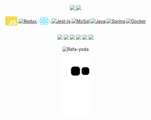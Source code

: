 <div align="center">
  <a href="https://github.com/AlexiSkyline">
  <img height="160em" src="https://github-readme-stats.vercel.app/api?username=AlexiSkyline&show_icons=true&theme=github_dark&include_all_commits=true&count_private=true"/>
  <img height="160em" src="https://github-readme-stats.vercel.app/api/top-langs/?username=AlexiSkyline&layout=compact&langs_count=7&theme=github_dark"/>
</div>
<div align="center" style="display: inline_block"><br>
  <img align="center" alt="Rafa-Js" height="30" width="40" src="https://raw.githubusercontent.com/devicons/devicon/master/icons/javascript/javascript-plain.svg">
  <img align="center" alt="Redux" height="30" width="40" src="https://cdn.jsdelivr.net/gh/devicons/devicon/icons/redux/redux-original.svg">
  <img align="center" alt="Rafa-React" height="30" width="40" src="https://raw.githubusercontent.com/devicons/devicon/master/icons/react/react-original.svg">
  <img align="center" alt="Jest-js" height="30" width="40" src="https://cdn.jsdelivr.net/gh/devicons/devicon/icons/jest/jest-plain.svg">
  <img align="center" alt="MySql" height="60" width="70" src="https://cdn.jsdelivr.net/gh/devicons/devicon/icons/mysql/mysql-original-wordmark.svg" />
  <img align="center" alt="Java" height="45" width="55" src="https://cdn.jsdelivr.net/gh/devicons/devicon/icons/java/java-original-wordmark.svg" />
  <img align="center" alt="Spring" height="45" width="55" src="https://cdn.jsdelivr.net/gh/devicons/devicon/icons/spring/spring-original-wordmark.svg" />
  <img align="center" alt="Docker" height="45" width="55" src="https://cdn.jsdelivr.net/gh/devicons/devicon/icons/docker/docker-original-wordmark.svg" />
</div>
  
## 
<div align="center">
  <a href="https://twitter.com/AlexiSkylinelml" target="_blank"><img src="https://img.shields.io/badge/Twitter-1DA1F2?style=for-the-badge&logo=twitter&logoColor=white" target="_blank"></a>
  <a href="https://www.instagram.com/alexislml.skyline" target="_blank"><img src="https://img.shields.io/badge/-Instagram-%23E4405F?style=for-the-badge&logo=instagram&logoColor=white" target="_blank"></a>
 <a href="https://discord.gg/" target="_blank"><img src="https://img.shields.io/badge/Discord-7289DA?style=for-the-badge&logo=discord&logoColor=white" target="_blank"></a> 
  <a href = "mailto:ilegal.sprite@gmail.com"><img src="https://img.shields.io/badge/-Gmail-d83025?style=for-the-badge&logo=gmail&logoColor=white" target="_blank"></a>
  <a href = "mailto:ilegal_sprite@outlook.com"><img src="https://img.shields.io/badge/Outlook-0078D4?style=for-the-badge&logo=microsoft-outlook&logoColor=white" target="_blank"></a>
  <a href="https://mx.linkedin.com/in/alexis-evaristo-l%C3%B3pez-g%C3%B3mez-a4b6b61b0" target="_blank"><img src="https://img.shields.io/badge/-LinkedIn-%230077B5?style=for-the-badge&logo=linkedin&logoColor=white" target="_blank"></a> 

  <br>
  <br>
  
  <img align="center" alt="Rafa-yoda" height="140" width="240" src="https://i.pinimg.com/originals/7c/c6/d5/7cc6d52d579a73fcba485c30ea52a934.gif">
  
  ![Snake animation](https://github.com/AlexiSkyline/AlexiSkyline/blob/output/github-contribution-grid-snake.svg)
</div> 
 
